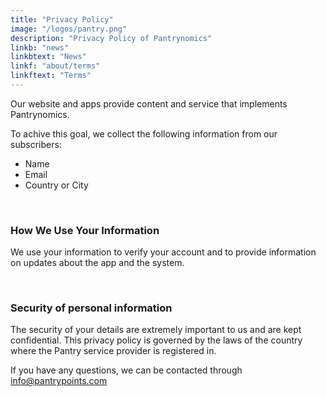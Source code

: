 ```yaml
---
title: "Privacy Policy"
image: "/logos/pantry.png"
description: "Privacy Policy of Pantrynomics"
linkb: "news"
linkbtext: "News"
linkf: "about/terms"
linkftext: "Terms"
---
```


Our website and apps provide content and service that implements Pantrynomics.

To achive this goal, we collect the following information from our subscribers:
- Name
- Email
- Country or City

<br>

### How We Use Your Information

We use your information to verify your account and to provide information on updates about the app and the system. 

<br>

### Security of personal information

The security of your details are extremely important to us and are kept confidential. This privacy policy is governed by the laws of the country where the Pantry service provider is registered in. 

If you have any questions, we can be contacted through info@pantrypoints.com
